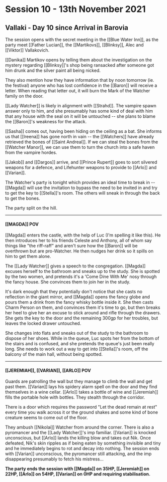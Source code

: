 # Session 10 - 13th November 2021

## Vallaki - Day 10 since Arrival in Barovia

The session opens with the secret meeting in the [[Blue Water Inn]], as the party meet [[Father Lucian]], the [[Martikovs]], [[Blinksy]], Alec and [[Viktor]] Vallakovich.

[[Danika]] Martikov opens by telling them about the investigation on the mystery regarding [[Blinksy]]'s shop being ransacked after someone got him drunk and the silver paint all being nicked. 

They also mention how they have information that by noon tomorrow (ie. the festival) anyone who has lost confidence in the [[Baron]] will receive a letter. When reading that letter out, it will burn the Mark of the Watcher family on the door.

[[Lady Watcher]] is likely in alignment with [[Strahd]]. The vampire spawn answer only to him, and she presumably has some kind of deal with him that any house with the seal on it will be untouched -- she plans to blame the [[Baron]]'s weakness for the attack.

[[Sasha]] comes out, having been hiding on the ceiling as a bat. She informs us that [[Ireena]] has gone north in vain -- the [[Watchers]] have already retrieved the bones of [[Saint Andreal]]. If we can steal the bones from the [[Watcher Manor]], we can use them to turn the church into a safe haven from the vampire hordes.

[[Jakob]] and [[Dargos]] arrive, and [[Prince Rupert]] goes to sort silvered weapons for a defence, and Lifehunter weapons to provide to [[Arlo]] and [[Varian]].

The Watcher's party is tonight which provides an ideal time to break in -- [[Magda]] will use the invitation to bypass the need to be invited in and try to get the key to [[Stella]]'s room. The others will sneak in through the back to get the bones.

The party split on the hill. 

___

#### [[MAGDA]] POV

[[Magda]] enters the castle, with the help of Luc (I'm spelling it like this). He then introduces her to his friends Celeste and Anthony, all of whom say things like "the riff-raff" and aren't sure how the [[Baron]] will be overthrown but are pro-Watcher. He then nudges her drink so it spills on him to get them alone.

The [[Lady Watcher]] gives a speech to the congregation. [[Magda]] excuses herself to the bathroom and sneaks up to the study. She is spotted by the two women, and pretends it's a 'Come Dine With Me' nosy through the fancy house. She convinces them to join her in the study.

It's dark enough that they potentially don't notice that she casts no reflection in the giant mirror, and [[Magda]] opens the fancy globe and pours them a drink from the fancy whisky bottle inside it. She then casts Charm Person on them, and convinces them it's time to go, but then breaks her heel to give her an excuse to stick around and rifle through the drawers. She gets the key to the door and the remaining 300gp for her troubles, but leaves the locked drawer untouched.

She changes into flats and sneaks out of the study to the bathroom to dispose of her shoes. While in the queue, Luc spots her from the bottom of the stairs and is confused, and she pretends the queue's just been really long. She needs to work out a way to get into [[Stella]]'s room, off the balcony of the main hall, without being spotted.

___

#### [[JEREMIAH]], [[VARIAN]], [[ARLO]] POV

Guards are patrolling the wall but they manage to climb the wall and get past them. [[Varian]] lays his spidery alarm spell on the door and they find themselves in a wine cellar. [[Arlo]] takes a bottle of wine and [[Jeremiah]] fills the portable hole with bottles. They stealth through the corridor. 

There is a door which requires the password "Let the dead remain at rest" every time you walk across it or the ground shakes and some kind of bone creature seems to come out of the floor.

They ambush [[Nikolai]] Watcher from around the corner. There is also a pyromancer and the [[Lady Watcher]]'s imp familiar. [[Varian]] is knocked unconscious, but [[Arlo]] lands the killing blow and takes out Nik. Once defeated, Nik's skin ripples as if being eaten by something invisible and tiny and he immediately begins to rot and decay into nothing. The session ends with [[Varian]] unconscious, the pyromancer still attacking, and the imp disappearing presumably to fetch his mistress...

**The party ends the session with [[Magda]] on 35HP, [[Jeremiah]] on 22HP, [[Arlo]] on 54HP, [[Varian]] on 0HP and requiring stabilisation.**